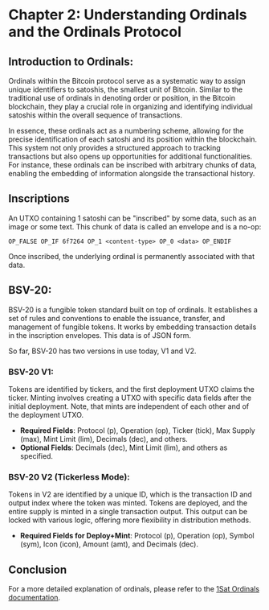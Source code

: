 # Chapter 2: Understanding Ordinals and the Ordinals Protocol

## Introduction to Ordinals:
Ordinals within the Bitcoin protocol serve as a systematic way to assign unique identifiers to satoshis, the smallest unit of Bitcoin. Similar to the traditional use of ordinals in denoting order or position, in the Bitcoin blockchain, they play a crucial role in organizing and identifying individual satoshis within the overall sequence of transactions.

In essence, these ordinals act as a numbering scheme, allowing for the precise identification of each satoshi and its position within the blockchain. This system not only provides a structured approach to tracking transactions but also opens up opportunities for additional functionalities. For instance, these ordinals can be inscribed with arbitrary chunks of data, enabling the embedding of information alongside the transactional history.

## Inscriptions

An UTXO containing 1 satoshi can be "inscribed" by some data, such as an image or some text. This chunk of data is called an envelope and is a no-op:

```
OP_FALSE OP_IF 6f7264 OP_1 <content-type> OP_0 <data> OP_ENDIF
```

Once inscribed, the underlying ordinal is permanently associated with that data.

## BSV-20:

BSV-20 is a fungible token standard built on top of ordinals. It establishes a set of rules and conventions to enable the issuance, transfer, and management of fungible tokens. It works by embedding transaction details in the inscription envelopes. This data is of JSON form.

So far, BSV-20 has two versions in use today, V1 and V2.

### BSV-20 V1:
Tokens are identified by tickers, and the first deployment UTXO claims the ticker.
Minting involves creating a UTXO with specific data fields after the initial deployment. Note, that mints are independent of each other and of the deployment UTXO.

- **Required Fields**: Protocol (p), Operation (op), Ticker (tick), Max Supply (max), Mint Limit (lim), Decimals (dec), and others.
- **Optional Fields**: Decimals (dec), Mint Limit (lim), and others as specified.

### BSV-20 V2 (Tickerless Mode):
Tokens in V2 are identified by a unique ID, which is the transaction ID and output index where the token was minted. Tokens are deployed, and the entire supply is minted in a single transaction output. This output can be locked with various logic, offering more flexibility in distribution methods.

- **Required Fields for Deploy+Mint**: Protocol (p), Operation (op), Symbol (sym), Icon (icon), Amount (amt), and Decimals (dec).


## Conclusion

For a more detailed explanation of ordinals, please refer to the [1Sat Ordinals documentation](https://docs.1satordinals.com/).
